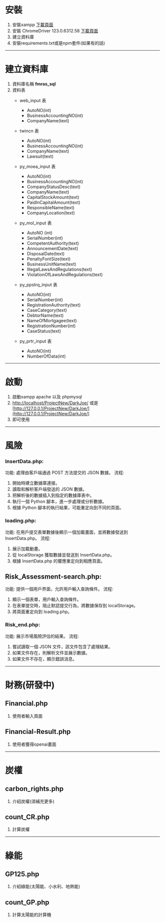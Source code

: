 # 安裝
1. 安裝xampp [下載頁面](https://www.apachefriends.org/zh_tw/download.html)
2. 安裝 ChromeDriver 123.0.6312.58 [下載頁面](https://chromedriver.chromium.org/downloads)
3. 建立資料庫
4. 安裝requirements.txt或是npm套件(如果有的話)
------
# 建立資料庫
1. 資料庫名稱 **fmras_sql**
2. 資料表
   - web_input 表
     - AutoNO(int)
     - BusinessAccountingNO(int)
     - CompanyName(text)
     
   - twincn 表
     - AutoNO(int)
     - BusinessAccountingNO(int)
     - CompanyName(text)
     - Lawsuit(text)
   - py_moea_input 表
     - AutoNO(int)
     - BusinessAccountingNO(int)
     - CompanyStatusDesc(text)
     - CompanyName(text)
     - CapitalStockAmount(text)
     - PaidInCapitalAmount(text)
     - ResponsibleName(text)
     - CompanyLocation(text)
   - py_mol_input 表
     - AutoNO (int)
     - SerialNumber(int)
     - CompetentAuthority(text)
     - AnnouncementDate(text)
     - DisposalDate(text)
     - PenaltyFontSize(text)
     - BusinessUnitName(text)
     - IllegalLawsAndRegulations(text)
     - ViolationOfLawsAndRegulations(text)
   - py_ppstrq_input 表
     - AutoNO(int)
     - SerialNumber(int)
     - RegistrationAuthority(text)
     - CaseCategory(text)
     - DebtorName(text)
     - NameOfMortgagee(text)
     - RegistrationNumber(int)
     - CaseStatus(text)
   - py_prtr_input 表
     - AutoNO(int)
     - NumberOfData(int)
------
# 啟動
1. 啟動xampp apache 以及 phpmysql
2. [http://localhost/ProjectNew/DarkJoe/](http://localhost/ProjectNew/DarkJoe/) 或是 [http://127.0.0.1/ProjectNew/DarkJoe/](http://127.0.0.1/ProjectNew/DarkJoe/)
3. 即可使用
------
# 風險
### InsertData.php:

功能: 處理由客戶端通過 POST 方法提交的 JSON 數據。
流程:
1. 開始時建立數據庫連接。
2. 讀取和解析客戶端發送的 JSON 數據。
3. 把解析後的數據插入到指定的數據庫表中。
4. 執行一個 Python 腳本，進一步處理或分析數據。
5. 根據 Python 腳本的執行結果，可能重定向到不同的頁面。

### loading.php:

功能: 在用戶提交表單數據後顯示一個加載畫面，並將數據發送到 InsertData.php。
流程:
1. 展示加載動畫。
2. 從 localStorage 獲取數據並發送到 InsertData.php。
3. 根據 InsertData.php 的響應重定向到相應頁面。

## Risk_Assessment-search.php:

功能: 提供一個用戶界面，允許用戶輸入查詢條件。
流程:
1. 顯示一個表單，用戶輸入查詢條件。
2. 在表單提交時，阻止默認提交行為，將數據保存到 localStorage。
3. 將頁面重定向到 loading.php。

### Risk_end.php:

功能: 展示市場風險評估的結果。
流程:
1. 嘗試讀取一個 JSON 文件，該文件包含了處理結果。
2. 如果文件存在，則解析文件並展示數據。
3. 如果文件不存在，顯示錯誤消息。

------
# 財務(研發中)
## Financial.php
1. 使用者輸入頁面
## Financial-Result.php
1. 使用者獲得openai畫面
------
# 炭權
## carbon_rights.php
1. 介紹炭權(須補充更多)

## count_CR.php
1. 計算炭權

------
# 綠能
## GP125.php
1. 介紹綠能(太陽能、小水利、地熱能)

## count_GP.php
1. 計算太陽能的計算機